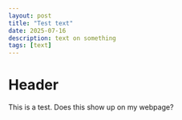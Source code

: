 ```yaml
---
layout: post
title: "Test text"
date: 2025-07-16
description: text on something
tags: [text]
---
```


# Header

This is a test. Does this show up on my webpage?